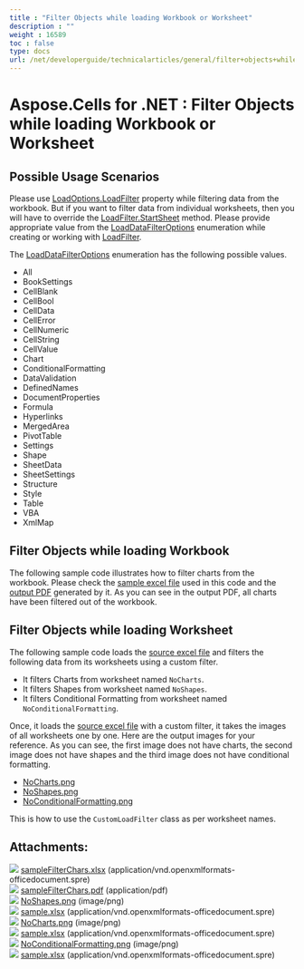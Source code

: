 ```yaml
---
title : "Filter Objects while loading Workbook or Worksheet" 
description : "" 
weight : 16589 
toc : false
type: docs
url: /net/developerguide/technicalarticles/general/filter+objects+while+loading+workbook+or+worksheet/
---
```


# Aspose.Cells for .NET : Filter Objects while loading Workbook or Worksheet


## Possible Usage Scenarios

Please use [LoadOptions.LoadFilter](https://apireference.aspose.com/net/cells/aspose.cells/loadoptions/properties/loadfilter) property while filtering data from the workbook. But if you want to filter data from individual worksheets, then you will have to override the [LoadFilter.StartSheet](https://apireference.aspose.com/net/cells/aspose.cells/loadfilter/methods/startsheet) method. Please provide appropriate value from the [LoadDataFilterOptions](https://apireference.aspose.com/net/cells/aspose.cells/loaddatafilteroptions) enumeration while creating or working with [LoadFilter](https://apireference.aspose.com/net/cells/aspose.cells/loadfilter).

The [LoadDataFilterOptions](https://apireference.aspose.com/net/cells/aspose.cells/loaddatafilteroptions) enumeration has the following possible values.

*   All
*   BookSettings
*   CellBlank
*   CellBool
*   CellData
*   CellError
*   CellNumeric
*   CellString
*   CellValue
*   Chart
*   ConditionalFormatting
*   DataValidation
*   DefinedNames
*   DocumentProperties
*   Formula
*   Hyperlinks
*   MergedArea
*   PivotTable
*   Settings
*   Shape
*   SheetData
*   SheetSettings
*   Structure
*   Style
*   Table
*   VBA
*   XmlMap

## Filter Objects while loading Workbook

The following sample code illustrates how to filter charts from the workbook. Please check the [sample excel file](https://docs2.aspose.com/cells/net/attachments/5013806/5115258.xlsx) used in this code and the [output PDF](https://docs2.aspose.com/cells/net/attachments/5013806/5115257.pdf) generated by it. As you can see in the output PDF, all charts have been filtered out of the workbook.

## Filter Objects while loading Worksheet

The following sample code loads the [source excel file](https://docs2.aspose.com/cells/net/attachments/5013806/5115255.xlsx) and filters the following data from its worksheets using a custom filter.

*   It filters Charts from worksheet named `NoCharts`.
*   It filters Shapes from worksheet named `NoShapes`.
*   It filters Conditional Formatting from worksheet named `NoConditionalFormatting`.

Once, it loads the [source excel file](https://docs2.aspose.com/cells/net/attachments/5013806/5115255.xlsx) with a custom filter, it takes the images of all worksheets one by one. Here are the output images for your reference. As you can see, the first image does not have charts, the second image does not have shapes and the third image does not have conditional formatting.

*   [NoCharts.png](https://docs2.aspose.com/cells/net/attachments/5013806/5115254.png)
*   [NoShapes.png](https://docs2.aspose.com/cells/net/attachments/5013806/5115256.png)
*   [NoConditionalFormatting.png](https://docs2.aspose.com/cells/net/attachments/5013806/5115251.png)

  
This is how to use the `CustomLoadFilter` class as per worksheet names.

## Attachments:

![](https://docs2.aspose.com/cells/net/images/icons/bullet_blue.gif) [sampleFilterChars.xlsx](https://docs2.aspose.com/cells/net/attachments/5013806/5115258.xlsx) (application/vnd.openxmlformats-officedocument.spre)  
![](https://docs2.aspose.com/cells/net/images/icons/bullet_blue.gif) [sampleFilterChars.pdf](https://docs2.aspose.com/cells/net/attachments/5013806/5115257.pdf) (application/pdf)  
![](https://docs2.aspose.com/cells/net/images/icons/bullet_blue.gif) [NoShapes.png](https://docs2.aspose.com/cells/net/attachments/5013806/5115256.png) (image/png)  
![](https://docs2.aspose.com/cells/net/images/icons/bullet_blue.gif) [sample.xlsx](https://docs2.aspose.com/cells/net/attachments/5013806/5115253.xlsx) (application/vnd.openxmlformats-officedocument.spre)  
![](https://docs2.aspose.com/cells/net/images/icons/bullet_blue.gif) [NoCharts.png](https://docs2.aspose.com/cells/net/attachments/5013806/5115254.png) (image/png)  
![](https://docs2.aspose.com/cells/net/images/icons/bullet_blue.gif) [sample.xlsx](https://docs2.aspose.com/cells/net/attachments/5013806/5115252.xlsx) (application/vnd.openxmlformats-officedocument.spre)  
![](https://docs2.aspose.com/cells/net/images/icons/bullet_blue.gif) [NoConditionalFormatting.png](https://docs2.aspose.com/cells/net/attachments/5013806/5115251.png) (image/png)  
![](https://docs2.aspose.com/cells/net/images/icons/bullet_blue.gif) [sample.xlsx](https://docs2.aspose.com/cells/net/attachments/5013806/5115255.xlsx) (application/vnd.openxmlformats-officedocument.spre)  

